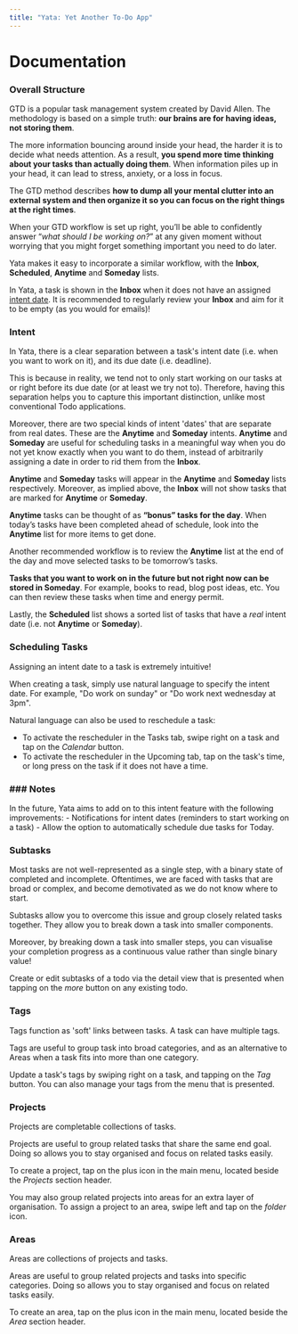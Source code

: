 ```yaml
---
title: "Yata: Yet Another To-Do App"
---
```


# Documentation


### Overall Structure

GTD is a popular task management system created by David Allen. The methodology is based on a simple truth: **our brains are for having ideas, not storing them**.

The more information bouncing around inside your head, the harder it is to decide what needs attention. As a result, **you spend more time thinking about your tasks than actually doing them**. When information piles up in your head, it can lead to stress, anxiety, or a loss in focus.

The GTD method describes **how to dump all your mental clutter into an external system and then organize it so you can focus on the right things at the right times**.

When your GTD workflow is set up right, you’ll be able to confidently answer “*what should I be working on?*” at any given moment without worrying that you might forget something important you need to do later.

Yata makes it easy to incorporate a similar workflow, with the **Inbox**, **Scheduled**, **Anytime** and **Someday** lists.

In Yata, a task is shown in the **Inbox** when it does not have an assigned [intent date](https://beetee17.github.io/yata/intent). It is recommended to regularly review your **Inbox** and aim for it to be empty (as you would for emails)!

### Intent

In Yata, there is a clear separation between a task's intent date (i.e. when you want to work on it), and its due date (i.e. deadline).

This is because in reality, we tend not to only start working on our tasks at or right before its due date (or at least we try not to). Therefore, having this separation helps you to capture this important distinction, unlike most conventional Todo applications.

Moreover, there are two special kinds of intent 'dates' that are separate from real dates. These are the **Anytime** and **Someday** intents. **Anytime** and **Someday** are useful for scheduling tasks in a meaningful way when you do not yet know exactly when you want to do them, instead of arbitrarily assigning a date in order to rid them from the **Inbox**.

**Anytime** and **Someday** tasks will appear in the **Anytime** and **Someday** lists respectively. Moreover, as implied above, the **Inbox** will not show tasks that are marked for **Anytime** or **Someday**.

**Anytime** tasks can be thought of as **“bonus” tasks for the day**. When today’s tasks have been completed ahead of schedule, look into the **Anytime** list for more items to get done.

Another recommended workflow is to review the **Anytime** list at the end of the day and move selected tasks to be tomorrow’s tasks.

**Tasks that you want to work on in the future but not right now can be stored in Someday**. For example, books to read, blog post ideas, etc. You can then review these tasks when time and energy permit.

Lastly, the **Scheduled** list shows a sorted list of tasks that have a *real* intent date (i.e. not **Anytime** or **Someday**).

### Scheduling Tasks
Assigning an intent date to a task is extremely intuitive!

When creating a task, simply use natural language to specify the intent date. For example, "Do work on sunday" or "Do work next wednesday at 3pm".


Natural language can also be used to reschedule a task:
- To activate the rescheduler in the Tasks tab, swipe right on a task and tap on the *Calendar* button.  
- To activate the rescheduler in the Upcoming tab, tap on the task's time, or long press on the task if it does not have a time.

<h3>### Notes</h3>
In the future, Yata aims to add on to this intent feature with the following improvements:  
- Notifications for intent dates (reminders to start working on a task)  
- Allow the option to automatically schedule due tasks for Today.  

### Subtasks

Most tasks are not well-represented as a single step, with a binary state of completed and incomplete. Oftentimes, we are faced with tasks that are broad or complex, and become demotivated as we do not know where to start.

Subtasks allow you to overcome this issue and group closely related tasks together. They allow you to break down a task into smaller components.

Moreover, by breaking down a task into smaller steps, you can visualise your completion progress as a continuous value rather than single binary value!

Create or edit subtasks of a todo via the detail view that is presented when tapping on the *more* button on any existing todo.

### Tags

Tags function as 'soft' links between tasks. A task can have multiple tags.

Tags are useful to group task into broad categories, and as an alternative to Areas when a task fits into more than one category.

Update a task's tags by swiping right on a task, and tapping on the *Tag* button. You can also manage your tags from the menu that is presented.

### Projects

Projects are completable collections of tasks.

Projects are useful to group related tasks that share the same end goal. Doing so allows you to stay organised and focus on related tasks easily.

To create a project, tap on the plus icon in the main menu, located beside the *Projects* section header.

You may also group related projects into areas for an extra layer of organisation. To assign a project to an area, swipe left and tap on the *folder* icon.

### Areas

Areas are collections of projects and tasks.

Areas are useful to group related projects and tasks into specific categories. Doing so allows you to stay organised and focus on related tasks easily.

To create an area, tap on the plus icon in the main menu, located beside the *Area* section header.  
